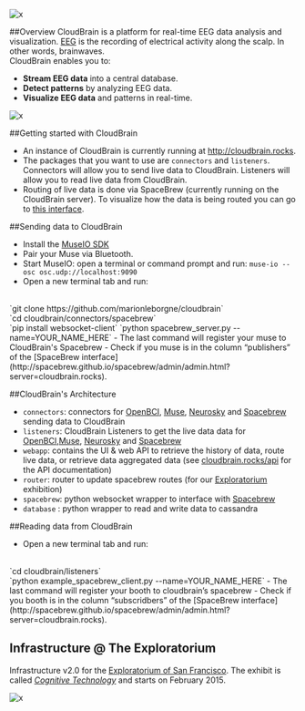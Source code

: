![x](https://raw.githubusercontent.com/marionleborgne/cloudbrain/master/webapp/static/images/cb-logo-low-res.png)

##Overview
CloudBrain is a platform for real-time EEG data analysis and visualization. [EEG](http://en.wikipedia.org/wiki/Electroencephalography) is the recording of electrical activity along the scalp. In other words, brainwaves.
<br>
CloudBrain enables you to:
- **Stream EEG data** into a central database.
- **Detect patterns** by analyzing EEG data.
- **Visualize EEG data** and patterns in real-time.

![x](https://raw.githubusercontent.com/marionleborgne/cloudbrain/master/CloudBrain.png)


##Getting started with CloudBrain
- An instance of CloudBrain is currently running at http://cloudbrain.rocks.
- The packages that you want to use are `connectors` and `listeners`. Connectors will allow you to send live data to CloudBrain. Listeners will allow you to read live data from CloudBrain.
- Routing of live data is done via SpaceBrew (currently running on the CloudBrain server). To visualize how the data is being routed you can go to [this interface](http://spacebrew.github.io/spacebrew/admin/admin.html?server=cloudbrain.rocks).

##Sending data to CloudBrain
- Install the [MuseIO SDK](http://www.choosemuse.com/developer-kit/)
- Pair your Muse via Bluetooth.
- Start MuseIO: open a terminal or command prompt and run: `muse-io --osc osc.udp://localhost:9090`
- Open a new terminal tab and run:
<br>
`git clone https://github.com/marionleborgne/cloudbrain`
<br>
`cd cloudbrain/connectors/spacebrew`
<br>
`pip install websocket-client`
`python spacebrew_server.py --name=YOUR_NAME_HERE`
- The last command will register your muse to CloudBrain's Spacebrew
- Check if you muse is in the column “publishers” of the [SpaceBrew interface](http://spacebrew.github.io/spacebrew/admin/admin.html?server=cloudbrain.rocks).

##CloudBrain's Architecture
- `connectors`: connectors for [OpenBCI](http://openbci.com), [Muse](http://www.choosemuse.com/), [Neurosky](http://neurosky.com/) and [Spacebrew](https://github.com/Spacebrew/spacebrew) sending data to CloudBrain
- `listeners`: CloudBrain Listeners to get the live data data for [OpenBCI](http://openbci.com),[Muse](http://www.choosemuse.com/), [Neurosky](http://neurosky.com/) and [Spacebrew](https://github.com/Spacebrew/spacebrew)
- `webapp`: contains the UI & web API to retrieve the history of data, route live data, or retrieve data aggregated data (see [cloudbrain.rocks/api](http://cloudbrain.rocks/api) for the API documentation)
- `router`: router to update spacebrew routes (for our [Exploratorium](http://www.exploratorium.edu/) exhibition)
- `spacebrew`: python websocket wrapper to interface with [Spacebrew](https://github.com/Spacebrew/spacebrew)
- `database` : python wrapper to read and write data to cassandra


##Reading data from CloudBrain
- Open a new terminal tab and run:
<br>
`cd cloudbrain/listeners`
<br>
`python example_spacebrew_client.py --name=YOUR_NAME_HERE`
- The last command will register your booth to cloudbrain’s spacebrew
- Check if you booth is in the column “subscridbers” of the [SpaceBrew interface](http://spacebrew.github.io/spacebrew/admin/admin.html?server=cloudbrain.rocks).

## Infrastructure @ The Exploratorium
Infrastructure v2.0 for the [Exploratorium of San Francisco](http://www.exploratorium.edu/). The exhibit is called [*Cognitive Technology*](http://www.exploratorium.edu/press-office/press-releases/new-exhibition-understanding-influencing-brain-activity-opens) and starts on February 2015.

![x](https://raw.githubusercontent.com/marionleborgne/cloudbrain/master/infra.png)
